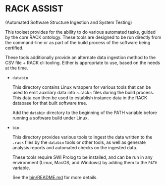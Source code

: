 RACK ASSIST
===========

(Automated Software Structure Ingestion and System Testing)

This toolset provides for the ability to do various automated tasks,
guided by the core RACK ontology.  These tools are designed to be run
directly from the command-line or as part of the build process of the
software being certified.

These tools additionally provide an alternate data ingestion method to
the CSV file + RACK cli tooling.  Either is appropriate to use, based
on the needs at the time.


* `databin`

   This directory contains Linux wrappers for various tools that can
   be used to emit auxiliary data into ~.rack~ files during the build
   process. This data can then be used to establish instance data in
   the RACK database for that built software tree.

   Add the `databin` directory to the beginning of the PATH variable
   before running a software build under Linux.

* `bin`

   This directory provides various tools to ingest the data written to
   the `.rack` files by the `databin` tools or other tools, as well as
   generate analysis reports and automated checks on the ingested
   data.

   These tools require SWI Prolog to be installed, and can be run in
   any environment (Linux, MacOS, and Windows) by adding them to the
   `PATH` variable.

   See the [bin/README.md](bin/README.md) for more details.
